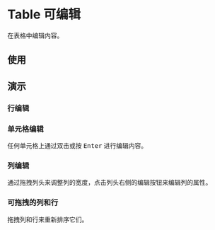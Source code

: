 # Table 可编辑

在表格中编辑内容。

## 使用

<!--{include:<import-guide>}-->

## 演示

### 行编辑

<!--{include:`edit-row.md`}-->

### 单元格编辑

任何单元格上通过双击或按 <kbd>Enter</kbd> 进行编辑内容。

<!--{include:`edit-cell.md`}-->

### 列编辑

通过拖拽列头来调整列的宽度，点击列头右侧的编辑按钮来编辑列的属性。

<!--{include:`edit-column.md`}-->

### 可拖拽的列和行

拖拽列和行来重新排序它们。

<!--{include:`draggable.md`}-->
